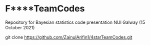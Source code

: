 # F****TeamCodes
Repository for Bayesian statistics code presentation NUI Galway (15 October 2021)

git clone https://github.com/ZainulArifin1/4starTeamCodes.git